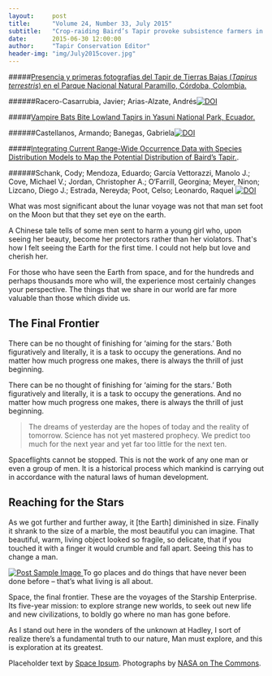 ```yaml
---
layout:     post
title:      "Volume 24, Number 33, July 2015"
subtitle:   "Crop-raiding Baird’s Tapir provoke subsistence farmers in Belize, a reintroduced Andean tapir attacks a person in Ecuador, occurrence data and distribution of Baird’s Tapir, and much more"
date:       2015-06-30 12:00:00
author:     "Tapir Conservation Editor"
header-img: "img/July2015cover.jpg"
---
```


#####[Presencia y primeras fotografías del Tapir de Tierras Bajas (_Tapirus terrestris_) en el Parque Nacional Natural Paramillo, Córdoba, Colombia.](http://dx.doi.org/10.5281/zenodo.23411 "Click for more details")

######Racero-Casarrubia, Javier; Arias-Alzate, Andrés[![DOI](https://zenodo.org/badge/doi/10.5281/zenodo.23411.svg)](http://dx.doi.org/10.5281/zenodo.23411)
<p> </p>

#####[Vampire Bats Bite Lowland Tapirs in Yasuni National Park, Ecuador.](http://dx.doi.org/10.5281/zenodo.22648 "Click for more details")

######Castellanos, Armando; Banegas, Gabriela[![DOI](https://zenodo.org/badge/doi/10.5281/zenodo.23411.svg)](http://dx.doi.org/10.5281/zenodo.23411)
<p> </p>

#####[Integrating Current Range-Wide Occurrence Data with Species Distribution Models to Map the Potential Distribution of Baird’s Tapir.](http://dx.doi.org/10.5281/zenodo.23417 "click here for more details").

######Schank, Cody; Mendoza, Eduardo; García Vettorazzi, Manolo J.; Cove, Michael V.; Jordan, Christopher A.; O‘Farrill, Georgina; Meyer, Ninon; Lizcano, Diego J.; Estrada, Nereyda; Poot, Celso; Leonardo, Raquel [![DOI](https://zenodo.org/badge/doi/10.5281/zenodo.23417.svg)](http://dx.doi.org/10.5281/zenodo.23417)
<p> </p>




<p>What was most significant about the lunar voyage was not that man set foot on the Moon but that they set eye on the earth.</p>

<p>A Chinese tale tells of some men sent to harm a young girl who, upon seeing her beauty, become her protectors rather than her violators. That's how I felt seeing the Earth for the first time. I could not help but love and cherish her.</p>

<p>For those who have seen the Earth from space, and for the hundreds and perhaps thousands more who will, the experience most certainly changes your perspective. The things that we share in our world are far more valuable than those which divide us.</p>

<h2 class="section-heading">The Final Frontier</h2>

<p>There can be no thought of finishing for ‘aiming for the stars.’ Both figuratively and literally, it is a task to occupy the generations. And no matter how much progress one makes, there is always the thrill of just beginning.</p>

<p>There can be no thought of finishing for ‘aiming for the stars.’ Both figuratively and literally, it is a task to occupy the generations. And no matter how much progress one makes, there is always the thrill of just beginning.</p>

<blockquote>The dreams of yesterday are the hopes of today and the reality of tomorrow. Science has not yet mastered prophecy. We predict too much for the next year and yet far too little for the next ten.</blockquote>

<p>Spaceflights cannot be stopped. This is not the work of any one man or even a group of men. It is a historical process which mankind is carrying out in accordance with the natural laws of human development.</p>

<h2 class="section-heading">Reaching for the Stars</h2>

<p>As we got further and further away, it [the Earth] diminished in size. Finally it shrank to the size of a marble, the most beautiful you can imagine. That beautiful, warm, living object looked so fragile, so delicate, that if you touched it with a finger it would crumble and fall apart. Seeing this has to change a man.</p>

<a href="#">
    <img src="{{ site.baseurl }}/img/post-sample-image.jpg" alt="Post Sample Image">
</a>
<span class="caption text-muted">To go places and do things that have never been done before – that’s what living is all about.</span>

<p>Space, the final frontier. These are the voyages of the Starship Enterprise. Its five-year mission: to explore strange new worlds, to seek out new life and new civilizations, to boldly go where no man has gone before.</p>

<p>As I stand out here in the wonders of the unknown at Hadley, I sort of realize there’s a fundamental truth to our nature, Man must explore, and this is exploration at its greatest.</p>

<p>Placeholder text by <a href="http://spaceipsum.com/">Space Ipsum</a>. Photographs by <a href="https://www.flickr.com/photos/nasacommons/">NASA on The Commons</a>.</p>